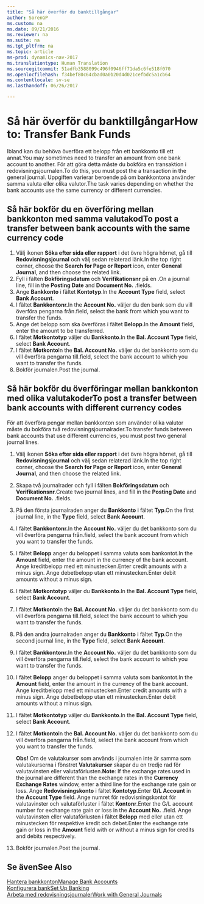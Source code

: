 ```yaml
---
title: "Så här överför du banktillgångar"
author: SorenGP
ms.custom: na
ms.date: 09/21/2016
ms.reviewer: na
ms.suite: na
ms.tgt_pltfrm: na
ms.topic: article
ms-prod: dynamics-nav-2017
ms.translationtype: Human Translation
ms.sourcegitcommit: 51adfb3588099c496f0946ff71da5c6fe518f070
ms.openlocfilehash: f34bef80c64cbad0a0b20d4d021cefbdc5a1cb64
ms.contentlocale: sv-se
ms.lasthandoff: 06/26/2017

---
```


# <a name="how-to-transfer-bank-funds"></a><span data-ttu-id="c2e64-102">Så här överför du banktillgångar</span><span class="sxs-lookup"><span data-stu-id="c2e64-102">How to: Transfer Bank Funds</span></span>
<span data-ttu-id="c2e64-103">Ibland kan du behöva överföra ett belopp från ett bankkonto till ett annat.</span><span class="sxs-lookup"><span data-stu-id="c2e64-103">You may sometimes need to transfer an amount from one bank account to another.</span></span> <span data-ttu-id="c2e64-104">För att göra detta måste du bokföra en transaktion i redovisningsjournalen.</span><span class="sxs-lookup"><span data-stu-id="c2e64-104">To do this, you must post the a transaction in the general journal.</span></span> <span data-ttu-id="c2e64-105">Uppgiften varierar beroende på om bankkontona använder samma valuta eller olika valutor.</span><span class="sxs-lookup"><span data-stu-id="c2e64-105">The task varies depending on whether the bank accounts use the same currency or different currencies.</span></span>

## <a name="to-post-a-transfer-between-bank-accounts-with-the-same-currency-code"></a><span data-ttu-id="c2e64-106">Så här bokför du en överföring mellan bankkonton med samma valutakod</span><span class="sxs-lookup"><span data-stu-id="c2e64-106">To post a transfer between bank accounts with the same currency code</span></span>
1. <span data-ttu-id="c2e64-107">Välj ikonen **Söka efter sida eller rapport** i det övre högra hörnet, gå till **Redovisningsjournal** och välj sedan relaterad länk.</span><span class="sxs-lookup"><span data-stu-id="c2e64-107">In the top right corner, choose the **Search for Page or Report** icon, enter **General Journal**, and then choose the related link.</span></span>
2. <span data-ttu-id="c2e64-108">Fyll i fälten **Bokföringsdatum** och **Verifikationsnr** på en .</span><span class="sxs-lookup"><span data-stu-id="c2e64-108">On a journal line, fill in the **Posting Date** and **Document No.**</span></span> <span data-ttu-id="c2e64-109">.</span><span class="sxs-lookup"><span data-stu-id="c2e64-109">fields.</span></span>
3. <span data-ttu-id="c2e64-110">Ange **Bankkonto** i fältet **Kontotyp**.</span><span class="sxs-lookup"><span data-stu-id="c2e64-110">In the **Account Type** field, select **Bank Account**.</span></span>
4. <span data-ttu-id="c2e64-111">I fältet **Bankkontonr.**</span><span class="sxs-lookup"><span data-stu-id="c2e64-111">In the **Account No.**</span></span> <span data-ttu-id="c2e64-112">väljer du den bank som du vill överföra pengarna från.</span><span class="sxs-lookup"><span data-stu-id="c2e64-112">field, select the bank from which you want to transfer the funds.</span></span>
5. <span data-ttu-id="c2e64-113">Ange det belopp som ska överföras i fältet **Belopp**.</span><span class="sxs-lookup"><span data-stu-id="c2e64-113">In the **Amount** field, enter the amount to be transferred.</span></span>
6. <span data-ttu-id="c2e64-114">I fältet **Motkontotyp** väljer du **Bankkonto**.</span><span class="sxs-lookup"><span data-stu-id="c2e64-114">In the **Bal. Account Type** field, select **Bank Account**.</span></span>
7. <span data-ttu-id="c2e64-115">I fältet **Motkonto**</span><span class="sxs-lookup"><span data-stu-id="c2e64-115">In the **Bal. Account No.**</span></span> <span data-ttu-id="c2e64-116">väljer du det bankkonto som du vill överföra pengarna till.</span><span class="sxs-lookup"><span data-stu-id="c2e64-116">field, select the bank account to which you want to transfer the funds.</span></span>
8. <span data-ttu-id="c2e64-117">Bokför journalen.</span><span class="sxs-lookup"><span data-stu-id="c2e64-117">Post the journal.</span></span>

## <a name="to-post-a-transfer-between-bank-accounts-with-different-currency-codes"></a><span data-ttu-id="c2e64-118">Så här bokför du överföringar mellan bankkonton med olika valutakoder</span><span class="sxs-lookup"><span data-stu-id="c2e64-118">To post a transfer between bank accounts with different currency codes</span></span>
<span data-ttu-id="c2e64-119">För att överföra pengar mellan bankkonton som använder olika valutor måste du bokföra två redovisningsjournalrader.</span><span class="sxs-lookup"><span data-stu-id="c2e64-119">To transfer funds between bank accounts that use different currencies, you must post two general journal lines.</span></span>

1. <span data-ttu-id="c2e64-120">Välj ikonen **Söka efter sida eller rapport** i det övre högra hörnet, gå till **Redovisningsjournal** och välj sedan relaterad länk.</span><span class="sxs-lookup"><span data-stu-id="c2e64-120">In the top right corner, choose the **Search for Page or Report** icon, enter **General Journal**, and then choose the related link.</span></span>
2. <span data-ttu-id="c2e64-121">Skapa två journalrader och fyll i fälten **Bokföringsdatum** och **Verifikationsnr**.</span><span class="sxs-lookup"><span data-stu-id="c2e64-121">Create two journal lines, and fill in the **Posting Date** and **Document No.**</span></span> <span data-ttu-id="c2e64-122">.</span><span class="sxs-lookup"><span data-stu-id="c2e64-122">fields.</span></span>
3. <span data-ttu-id="c2e64-123">På den första journalraden anger du **Bankkonto** i fältet **Typ**.</span><span class="sxs-lookup"><span data-stu-id="c2e64-123">On the first journal line, in the **Type** field, select **Bank Account**.</span></span>
4. <span data-ttu-id="c2e64-124">I fältet **Bankkontonr.**</span><span class="sxs-lookup"><span data-stu-id="c2e64-124">In the **Account No.**</span></span> <span data-ttu-id="c2e64-125">väljer du det bankkonto som du vill överföra pengarna från.</span><span class="sxs-lookup"><span data-stu-id="c2e64-125">field, select the bank account from which you want to transfer the funds.</span></span>
5. <span data-ttu-id="c2e64-126">I fältet **Belopp** anger du beloppet i samma valuta som bankontot.</span><span class="sxs-lookup"><span data-stu-id="c2e64-126">In the **Amount** field, enter the amount in the currency of the bank account.</span></span> <span data-ttu-id="c2e64-127">Ange kreditbelopp med ett minustecken.</span><span class="sxs-lookup"><span data-stu-id="c2e64-127">Enter credit amounts with a minus sign.</span></span> <span data-ttu-id="c2e64-128">Ange debetbelopp utan ett minustecken.</span><span class="sxs-lookup"><span data-stu-id="c2e64-128">Enter debit amounts without a minus sign.</span></span>
6. <span data-ttu-id="c2e64-129">I fältet **Motkontotyp** väljer du **Bankkonto**.</span><span class="sxs-lookup"><span data-stu-id="c2e64-129">In the **Bal. Account Type** field, select **Bank Account**.</span></span>
7. <span data-ttu-id="c2e64-130">I fältet **Motkonto**</span><span class="sxs-lookup"><span data-stu-id="c2e64-130">In the **Bal. Account No.**</span></span> <span data-ttu-id="c2e64-131">väljer du det bankkonto som du vill överföra pengarna till.</span><span class="sxs-lookup"><span data-stu-id="c2e64-131">field, select the bank account to which you want to transfer the funds.</span></span>
8. <span data-ttu-id="c2e64-132">På den andra journalraden anger du **Bankkonto** i fältet **Typ**.</span><span class="sxs-lookup"><span data-stu-id="c2e64-132">On the second journal line, in the **Type** field, select **Bank Account**.</span></span>
9. <span data-ttu-id="c2e64-133">I fältet **Bankkontonr.**</span><span class="sxs-lookup"><span data-stu-id="c2e64-133">In the **Account No.**</span></span> <span data-ttu-id="c2e64-134">väljer du det bankkonto som du vill överföra pengarna till.</span><span class="sxs-lookup"><span data-stu-id="c2e64-134">field, select the bank account to which you want to transfer the funds.</span></span>
10. <span data-ttu-id="c2e64-135">I fältet **Belopp** anger du beloppet i samma valuta som bankontot.</span><span class="sxs-lookup"><span data-stu-id="c2e64-135">In the **Amount** field, enter the amount in the currency of the bank account.</span></span> <span data-ttu-id="c2e64-136">Ange kreditbelopp med ett minustecken.</span><span class="sxs-lookup"><span data-stu-id="c2e64-136">Enter credit amounts with a minus sign.</span></span> <span data-ttu-id="c2e64-137">Ange debetbelopp utan ett minustecken.</span><span class="sxs-lookup"><span data-stu-id="c2e64-137">Enter debit amounts without a minus sign.</span></span>
11. <span data-ttu-id="c2e64-138">I fältet **Motkontotyp** väljer du **Bankkonto**.</span><span class="sxs-lookup"><span data-stu-id="c2e64-138">In the **Bal. Account Type** field, select **Bank Account**.</span></span>  
12. <span data-ttu-id="c2e64-139">I fältet **Motkonto**</span><span class="sxs-lookup"><span data-stu-id="c2e64-139">In the **Bal. Account No.**</span></span> <span data-ttu-id="c2e64-140">väljer du det bankkonto som du vill överföra pengarna från.</span><span class="sxs-lookup"><span data-stu-id="c2e64-140">field, select the bank account from which you want to transfer the funds.</span></span>

    <span data-ttu-id="c2e64-141">**Obs!** Om de valutakurser som används i journalen inte är samma som valutakurserna i fönstret **Valutakurser** skapar du en tredje rad för valutavinsten eller valutaförlusten.</span><span class="sxs-lookup"><span data-stu-id="c2e64-141">**Note**: If the exchange rates used in the journal are different than the exchange rates in the **Currency Exchange Rates** window, enter a third line for the exchange rate gain or loss.</span></span> <span data-ttu-id="c2e64-142">Ange **Redovisningskonto** i fältet **Kontotyp**.</span><span class="sxs-lookup"><span data-stu-id="c2e64-142">Enter **G/L Account** in the **Account Type** field.</span></span> <span data-ttu-id="c2e64-143">Ange numret för redovisningskontot för valutavinster och valutaförluster i fältet **Kontonr**.</span><span class="sxs-lookup"><span data-stu-id="c2e64-143">Enter the G/L account number for exchange rate gain or loss in the **Account No.**</span></span> <span data-ttu-id="c2e64-144">.</span><span class="sxs-lookup"><span data-stu-id="c2e64-144">field.</span></span> <span data-ttu-id="c2e64-145">Ange valutavinsten eller valutaförlusten i fältet **Belopp** med eller utan ett minustecken för respektive kredit och debet.</span><span class="sxs-lookup"><span data-stu-id="c2e64-145">Enter the exchange rate gain or loss in the **Amount** field with or without a minus sign for credits and debits respectively.</span></span>
13. <span data-ttu-id="c2e64-146">Bokför journalen.</span><span class="sxs-lookup"><span data-stu-id="c2e64-146">Post the journal.</span></span>

## <a name="see-also"></a><span data-ttu-id="c2e64-147">Se även</span><span class="sxs-lookup"><span data-stu-id="c2e64-147">See Also</span></span>  
[<span data-ttu-id="c2e64-148">Hantera bankkonton</span><span class="sxs-lookup"><span data-stu-id="c2e64-148">Manage Bank Accounts</span></span>](bank-manage-bank-accounts.md)  
[<span data-ttu-id="c2e64-149">Konfigurera bank</span><span class="sxs-lookup"><span data-stu-id="c2e64-149">Set Up Banking</span></span>](bank-setup-banking.md)  
[<span data-ttu-id="c2e64-150">Arbeta med redovisningsjournaler</span><span class="sxs-lookup"><span data-stu-id="c2e64-150">Work with General Journals</span></span>](ui-work-general-journals.md)


